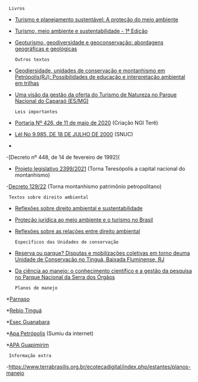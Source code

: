
     Livros

* [Turismo e planejamento sustentável: A proteção do meio ambiente](https://plataforma.bvirtual.com.br/Leitor/Publicacao/26778/pdf/0)
* [Turismo, meio ambiente e sustentabilidade - 1ª Edição](https://plataforma.bvirtual.com.br/Acervo/Publicacao/26815)
* [Geoturismo, geodiversidade e geoconservação: abordagens geográficas e geológicas](https://plataforma.bvirtual.com.br/Acervo/Publicacao/174999)





      Outros textos


* [Geodiersidade, unidades de conservação e montanhismo em Petrópolis(RJ): Possibilidades de educação e interpretação ambiental em trilhas](https://plataforma.bvirtual.com.br/Acervo/Publicacao/174999)
* [Uma visão da gestão da oferta do Turismo de Natureza no Parque Nacional do Caparaó (ES/MG)](http://www.ivt.coppe.ufrj.br/caderno/index.php/caderno/article/view/1838/0)





      Leis importantes

- [Portaria Nº 426, de 11 de maio de 2020](https://www.in.gov.br/en/web/dou/-/portaria-n-426-de-11-de-maio-de-2020-256529597) (Criação NGI Terê)

- [LéI No 9.985, DE 18 DE JULHO DE 2000](http://www.planalto.gov.br/ccivil_03/leis/l9985.htm#:~:text=LEI%20No%209.985%2C%20DE%2018%20DE%20JULHO%20DE%202000.&text=Regulamenta%20o%20art.,Natureza%20e%20d%C3%A1%20outras%20provid%C3%AAncias.) (SNUC)
- 
-[Decreto nº 448, de 14 de fevereiro de 1992](

- [Projeto legislativo  2399/2021](https://www25.senado.leg.br/web/atividade/materias/-/materia/148971) (Torna Teresópolis a capital nacional do montanhismo)

-[Decreto 129/22]( ) (Torna montanhismo patrimônio petropolitano)




     Textos sobre direito ambiental

* [Reflexões sobre direito ambiental e sustentabilidade](https://github.com/AnaMCMV/Turismo/blob/main/Turismo/6%20PER%C3%8DODO/Projeto%20Integrador%203/Textos%20norteadores/Reflexoes_sobre_direito_ambiental_e_sust.pdf)

* [Proteção jurídica ao meio ambiente e o turismo no Brasil](https://github.com/AnaMCMV/Turismo/blob/main/Turismo/6%20PER%C3%8DODO/Projeto%20Integrador%203/Textos%20norteadores/TEXTO%2020%20-%20Prote%C3%A7%C3%A3o%20jur%C3%ADdica%20ao%20meio%20ambiente%20e%20o%20turismo%20no%20Brasil.pdf)

* [ Reflexões sobre as relações entre direito ambiental](https://github.com/AnaMCMV/Turismo/blob/main/Turismo/6%20PER%C3%8DODO/Projeto%20Integrador%203/Textos%20norteadores/TEXTO%2021%20-%20Reflex%C3%B5es%20sobre%20as%20rela%C3%A7%C3%B5es%20entre%20direito%20ambiental.pdf)


      Específicos das Unidades de conservação

* [Reserva ou parque? Disputas e mobilizações coletivas em torno deuma Unidade de Conservação no Tinguá, Baixada Fluminense, RJ](https://app.uff.br/riuff/bitstream/handle/1/23940/TCC%20-%20Ana%20Lucia%20Costa%20Da%20Rosa.pdf?sequence=1&isAllowed=y)
* [Da ciência ao manejo: o conhecimento científico e a gestão da pesquisa no Parque Nacional da Serra dos Órgãos](https://www.researchgate.net/profile/Ernesto-Viveiros-De-Castro/publication/326845581_Da_ciencia_ao_manejoo_conhecimento_cientifico_e_a_gestao_da_pesquisa_no_Parque_Nacional_da_Serra_dos_Orgaos/links/5b68fc0145851546c9f68d3e/Da-ciencia-ao-manejoo-conhecimento-cientifico-e-a-gestao-da-pesquisa-no-Parque-Nacional-da-Serra-dos-Orgaos.pdf)

      Planos de manejo
     
     
*[Parnaso](https://www.icmbio.gov.br/parnaserradosorgaos/o-que-fazemos/gestao-e-manejo.html)     

*[Rebio Tinguá](https://github.com/AnaMCMV/Turismo/blob/main/Turismo/6%20PER%C3%8DODO/Projeto%20Integrador%203/Planos%20de%20manejo/Plano%20de%20Manejo%20Rebio%20do%20Tingu%C3%A1.pdf)

*[Esec Guanabara](https://www.icmbio.gov.br/apaguapimirim/planos-de-manejo)

*[Apa Petrópolis]()  (Sumiu da internet)

*[APA Guapimirim](https://www.icmbio.gov.br/apaguapimirim/planos-de-manejo)

     Informação extra
     
     
  -https://www.terrabrasilis.org.br/ecotecadigital/index.php/estantes/planos-manejo
